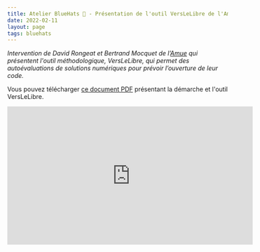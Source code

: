 ```yaml
---
title: Atelier BlueHats 🧢 - Présentation de l'outil VersLeLibre de l'Amue
date: 2022-02-11
layout: page
tags: bluehats
---
```


*Intervention de David Rongeat et Bertrand Mocquet de l’[Amue](https://www.amue.fr) qui présentent l'outil méthodologique, VersLeLibre, qui permet des autoévaluations de solutions numériques pour prévoir l’ouverture de leur code.*

Vous pouvez télécharger [ce document PDF](https://data.amue.fr/ressources/VersLeLibre_UnOutilDAideALaDecisionAAllerVersLeLibre_VersionFinale_V2-CCBYSA.pdf) présentant la démarche et l'outil VersLeLibre.

<iframe title="Atelier BlueHats : présentation de l'outil VersLeLibre de l'Amue" src="https://tube.numerique.gouv.fr/videos/embed/b10c0995-5fd5-4716-86a1-7a5796b09c7a" allowfullscreen="" sandbox="allow-same-origin allow-scripts allow-popups" width="560" height="315" frameborder="0"></iframe>

